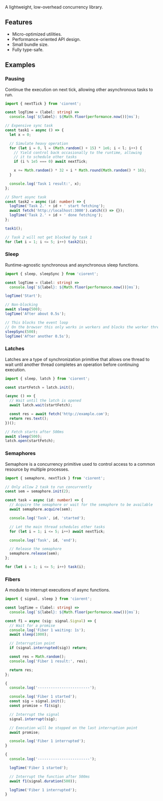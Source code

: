 A lightweight, low-overhead concurrency library.

## Features
- Micro-optimized utilities.
- Performance-oriented API design.
- Small bundle size.
- Fully type-safe.

## Examples

### Pausing
Continue the execution on next tick, allowing other asynchronous tasks to run.
```ts
import { nextTick } from 'ciorent';

const logTime = (label: string) =>
  console.log(`${label}: ${Math.floor(performance.now())}ms`);

// Expensive sync task
const task1 = async () => {
  let x = 0;

  // Simulate heavy operation
  for (let i = 0, l = (Math.random() + 15) * 1e6; i < l; i++) {
    // Yield control back occasionally to the runtime, allowing
    // it to schedule other tasks
    if (i % 1e5 === 0) await nextTick;

    x += Math.random() * 32 + i * Math.round(Math.random() * 16);
  }

  console.log('Task 1 result:', x);
};

// Short async task
const task2 = async (id: number) => {
  logTime('Task 2.' + id + ' start fetching');
  await fetch('http://localhost:3000').catch(() => {});
  logTime('Task 2.' + id + ' done fetching');
};

task1();

// Task 2 will not get blocked by task 1
for (let i = 1; i <= 5; i++) task2(i);
```

### Sleep
Runtime-agnostic synchronous and asynchronous sleep functions.
```ts
import { sleep, sleepSync } from 'ciorent';

const logTime = (label: string) =>
  console.log(`${label}: ${Math.floor(performance.now())}ms`);

logTime('Start');

// Non-blocking
await sleep(500);
logTime('After about 0.5s');

// This blocks the event loop
// On the browser this only works in workers and blocks the worker thread
sleepSync(500);
logTime('After another 0.5s');
```

### Latches
Latches are a type of synchronization primitive that allows one thread to wait until another thread completes an operation before continuing execution.
```ts
import { sleep, latch } from 'ciorent';

const startFetch = latch.init();

(async () => {
  // Wait until the latch is opened
  await latch.wait(startFetch);

  const res = await fetch('http://example.com');
  return res.text();
})();

// Fetch starts after 500ms
await sleep(500);
latch.open(startFetch);
```

### Semaphores
Semaphore is a concurrency primitive used to control access to a common resource by multiple processes.
```ts
import { semaphore, nextTick } from 'ciorent';

// Only allow 2 task to run concurrently
const sem = semaphore.init(2);

const task = async (id: number) => {
  // Acquire the semaphore or wait for the semaphore to be available
  await semaphore.acquire(sem);

  console.log('Task', id, 'started');

  // Let the main thread schedules other tasks
  for (let i = 1; i <= 5; i++) await nextTick;

  console.log('Task', id, 'end');

  // Release the semaphore
  semaphore.release(sem);
};

for (let i = 1; i <= 5; i++) task(i);
```

### Fibers
A module to interrupt executions of async functions.
```ts
import { signal, sleep } from 'ciorent';

const logTime = (label: string) =>
  console.log(`${label}: ${Math.floor(performance.now())}ms`);

const f1 = async (sig: signal.Signal) => {
  // Wait for a promise
  console.log('Fiber 1 waiting: 1s');
  await sleep(1000);

  // Interruption point
  if (signal.interrupted(sig)) return;

  const res = Math.random();
  console.log('Fiber 1 result:', res);

  return res;
};

{
  console.log('------------------------');

  console.log('Fiber 1 started');
  const sig = signal.init();
  const promise = f1(sig);

  // Interrupt the signal
  signal.interrupt(sig);

  // Execution will be stopped on the last interruption point
  await promise;

  console.log('Fiber 1 interrupted');
}

{
  console.log('------------------------');

  logTime('Fiber 1 started');

  // Interrupt the function after 500ms
  await f1(signal.duration(500));

  logTime('Fiber 1 interrupted');
}
```

